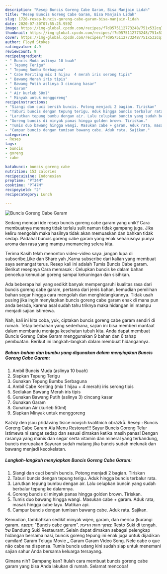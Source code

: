 ```yaml
---
description: "Resep Buncis Goreng Cabe Garam, Bisa Manjain Lidah"
title: "Resep Buncis Goreng Cabe Garam, Bisa Manjain Lidah"
slug: 1728-resep-buncis-goreng-cabe-garam-bisa-manjain-lidah
date: 2020-07-30T07:55:25.959Z
image: https://img-global.cpcdn.com/recipes/f7d9575112773248/751x532cq70/buncis-goreng-cabe-garam-foto-resep-utama.jpg
thumbnail: https://img-global.cpcdn.com/recipes/f7d9575112773248/751x532cq70/buncis-goreng-cabe-garam-foto-resep-utama.jpg
cover: https://img-global.cpcdn.com/recipes/f7d9575112773248/751x532cq70/buncis-goreng-cabe-garam-foto-resep-utama.jpg
author: Floyd Stokes
ratingvalue: 4.9
reviewcount: 9
recipeingredient:
- " Buncis Muda aslinya 10 buah"
- " Tepung Terigu"
- " Tepung Bumbu Serbaguna"
- " Cabe Keriting mix 1 hijau  4 merah iris serong tipis"
- " Bawang Merah iris tipis"
- " Bawang Putih aslinya 3 cincang kasar"
- " Garam"
- " Air kurleb 50ml"
- " Minyak untuk menggoreng"
recipeinstructions:
- "Siangi dan cuci bersih buncis. Potong menjadi 2 bagian. Tiriskan"
- "Taburi buncis dengan tepung terigu. Aduk hingga buncis terbalur rata."
- "Larutkan tepung bumbu dengan air. Lalu celupkan buncin yang sudah berbalur tepung ke dalamnya."
- "Goreng buncis di minyak panas hingga golden brown. Tiriskan."
- "Tumis duo bawang hingga wangi. Masukan cabe + garam. Aduk rata, masak hingga cabe layu. Matikan api."
- "Campur buncis dengan tumisan bawang cabe. Aduk rata. Sajikan."
categories:
- Resep
tags:
- buncis
- goreng
- cabe

katakunci: buncis goreng cabe 
nutrition: 153 calories
recipecuisine: Indonesian
preptime: "PT34M"
cooktime: "PT47M"
recipeyield: "2"
recipecategory: Lunch

---
```



![Buncis Goreng Cabe Garam](https://img-global.cpcdn.com/recipes/f7d9575112773248/751x532cq70/buncis-goreng-cabe-garam-foto-resep-utama.jpg)

Sedang mencari ide resep buncis goreng cabe garam yang unik? Cara membuatnya memang tidak terlalu sulit namun tidak gampang juga. Jika keliru mengolah maka hasilnya tidak akan memuaskan dan bahkan tidak sedap. Padahal buncis goreng cabe garam yang enak seharusnya punya aroma dan rasa yang mampu memancing selera kita.

Terima Kasih telah menonton video-video saya ,jangan lupa di subscribe,Like dan Share yah ,Karna subscribe dari kalian yang membuat saya semangat terus. Resep kali ini adalah Tumis Buncis Cabe garam. Berikut resepnya Cara memasak : Celupkan buncis ke dalam bahan pencelup kemudian goreng sampai kekuningan dan sisihkan.

Ada beberapa hal yang sedikit banyak mempengaruhi kualitas rasa dari buncis goreng cabe garam, pertama dari jenis bahan, kemudian pemilihan bahan segar hingga cara mengolah dan menghidangkannya. Tidak usah pusing jika ingin menyiapkan buncis goreng cabe garam enak di mana pun anda berada, karena asal sudah tahu triknya maka hidangan ini mampu menjadi sajian istimewa.


Nah, kali ini kita coba, yuk, ciptakan buncis goreng cabe garam sendiri di rumah. Tetap berbahan yang sederhana, sajian ini bisa memberi manfaat dalam membantu menjaga kesehatan tubuh kita. Anda dapat membuat Buncis Goreng Cabe Garam menggunakan 9 bahan dan 6 tahap pembuatan. Berikut ini langkah-langkah dalam membuat hidangannya.

<!--inarticleads1-->

##### Bahan-bahan dan bumbu yang digunakan dalam menyiapkan Buncis Goreng Cabe Garam:

1. Ambil  Buncis Muda (aslinya 10 buah)
1. Siapkan  Tepung Terigu
1. Gunakan  Tepung Bumbu Serbaguna
1. Ambil  Cabe Keriting (mix 1 hijau + 4 merah) iris serong tipis
1. Sediakan  Bawang Merah iris tipis
1. Gunakan  Bawang Putih (aslinya 3) cincang kasar
1. Gunakan  Garam
1. Gunakan  Air (kurleb 50ml)
1. Siapkan  Minyak untuk menggoreng


Každý den jsou přidávány tisíce nových kvalitních obrázků. Resep : Buncis Goreng Cabe Garam Ala Menu Restoran!!! Sayur Buncis Goreng Telur Istimewa ni sangat sedap dan sesuai dimakan ketika masih panas! Dengan rasanya yang manis dan segar serta vitamin dan mineral yang terkandung, buncis merupakan Sayuran sudah matang jika buncis sudah melunak dan bawang menjadi kecokelatan. 

<!--inarticleads2-->

##### Langkah-langkah menyiapkan Buncis Goreng Cabe Garam:

1. Siangi dan cuci bersih buncis. Potong menjadi 2 bagian. Tiriskan
1. Taburi buncis dengan tepung terigu. Aduk hingga buncis terbalur rata.
1. Larutkan tepung bumbu dengan air. Lalu celupkan buncin yang sudah berbalur tepung ke dalamnya.
1. Goreng buncis di minyak panas hingga golden brown. Tiriskan.
1. Tumis duo bawang hingga wangi. Masukan cabe + garam. Aduk rata, masak hingga cabe layu. Matikan api.
1. Campur buncis dengan tumisan bawang cabe. Aduk rata. Sajikan.


Kemudian, tambahkan sedikit minyak wijen, garam, dan merica (kurangi garam. תמונה: &#34;Buncis cabe garam&#34;. מתוך חוות הדעת: ‪Resto Suki di tengah.‬ של ‪Bandung Suki Restaurant‬. Selain dapat dimakan sebagai pelengkap hidangan bersama nasi, buncis goreng tepung ini enak juga untuk dijadikan camilan! Garam Telugu Movie _ Garam Garam Video Song. Nele cabe o que não cabe na dispensa. Tumis buncis udang kini sudah siap untuk menemani sajian sahur Anda bersama keluarga tersayang. 

Gimana nih? Gampang kan? Itulah cara membuat buncis goreng cabe garam yang bisa Anda lakukan di rumah. Selamat mencoba!
